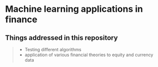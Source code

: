# Machine learning applications in finance 

## Things addressed in this repository  

> - Testing different algorithms 
> - application of various financial theories to equity and currency data
 
